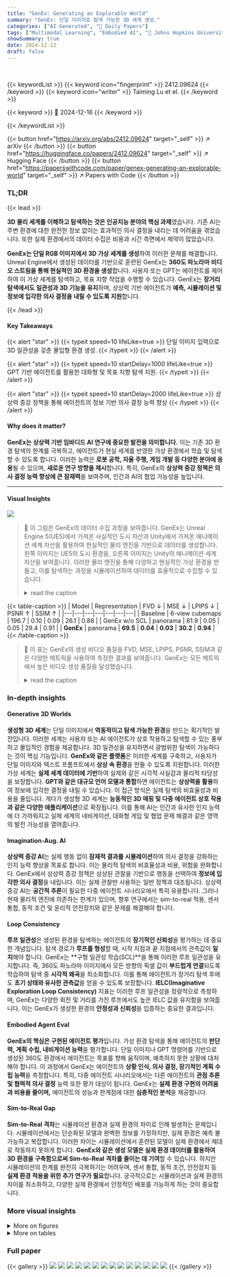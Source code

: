 ```yaml
---
title: "GenEx: Generating an Explorable World"
summary: "GenEx: 단일 이미지로 탐색 가능한 3D 세계 생성."
categories: ["AI Generated", "🤗 Daily Papers"]
tags: ["Multimodal Learning", "Embodied AI", "🏢 Johns Hopkins University",]
showSummary: true
date: 2024-12-12
draft: false
---
```


<br>

{{< keywordList >}}
{{< keyword icon="fingerprint" >}} 2412.09624 {{< /keyword >}}
{{< keyword icon="writer" >}} Taiming Lu et el. {{< /keyword >}}
 
{{< keyword >}} 🤗 2024-12-16 {{< /keyword >}}
 
{{< /keywordList >}}

{{< button href="https://arxiv.org/abs/2412.09624" target="_self" >}}
↗ arXiv
{{< /button >}}
{{< button href="https://huggingface.co/papers/2412.09624" target="_self" >}}
↗ Hugging Face
{{< /button >}}
{{< button href="https://paperswithcode.com/paper/genex-generating-an-explorable-world" target="_self" >}}
↗ Papers with Code
{{< /button >}}




### TL;DR


{{< lead >}}

**3D 물리 세계를 이해하고 탐색하는 것은 인공지능 분야의 핵심 과제**였습니다. 기존 AI는 주변 환경에 대한 완전한 정보 없이는 효과적인 의사 결정을 내리는 데 어려움을 겪었습니다. 또한 실제 환경에서의 데이터 수집은 비용과 시간 측면에서 제약이 많았습니다.

**GenEx는 단일 RGB 이미지에서 3D 가상 세계를 생성**하여 이러한 문제를 해결합니다. Unreal Engine에서 생성된 데이터를 기반으로 훈련된 GenEx는 **360도 파노라마 비디오 스트림을 통해 현실적인 3D 환경을 생성**합니다. 사용자 또는 GPT는 에이전트를 제어하여 이 가상 세계를 탐색하고, 목표 지향 작업을 수행할 수 있습니다. GenEx는 **장거리 탐색에서도 일관성과 3D 기능을 유지**하며, 상상력 기반 에이전트가 **예측, 시뮬레이션 및 정보에 입각한 의사 결정을 내릴 수 있도록 지원**합니다.

{{< /lead >}}


#### Key Takeaways

{{< alert "star" >}}
{{< typeit speed=10 lifeLike=true >}} 단일 이미지 입력으로 3D 일관성을 갖춘 몰입형 환경 생성. {{< /typeit >}}
{{< /alert >}}

{{< alert "star" >}}
{{< typeit speed=10 startDelay=1000 lifeLike=true >}} GPT 기반 에이전트를 활용한 대화형 및 목표 지향 탐색 지원. {{< /typeit >}}
{{< /alert >}}

{{< alert "star" >}}
{{< typeit speed=10 startDelay=2000 lifeLike=true >}} 상상력 증강 정책을 통해 에이전트의 정보 기반 의사 결정 능력 향상 {{< /typeit >}}
{{< /alert >}}

#### Why does it matter?
**GenEx는 상상력 기반 임바디드 AI 연구에 중요한 발전을 의미합니다.** 이는 기존 3D 환경 탐색의 한계를 극복하고, 에이전트가 현실 세계를 반영한 가상 환경에서 학습 및 탐색할 수 있도록 합니다. 이러한 능력은 **로봇 공학, 자율 주행, 게임 개발 등 다양한 분야에 응용**될 수 있으며, **새로운 연구 방향을 제시**합니다. 특히, GenEx의 **상상력 증강 정책은 의사 결정 능력 향상에 큰 잠재력**을 보여주며, 인간과 AI의 협업 가능성을 높입니다.

------
#### Visual Insights



![](https://arxiv.org/html/2412.09624/x1.png)

> 🔼 이 그림은 GenEx의 데이터 수집 과정을 보여줍니다. GenEx는 Unreal Engine 5(UE5)에서 가져온 사실적인 도시 자산과 Unity에서 가져온 애니메이션 세계 자산을 활용하여 현실적인 물리 엔진을 기반으로 데이터를 생성합니다. 왼쪽 이미지는 UE5의 도시 환경을, 오른쪽 이미지는 Unity의 애니메이션 세계 자산을 보여줍니다. 이러한 물리 엔진을 통해 다양하고 현실적인 가상 환경을 만들고, 이를 탐색하는 과정을 시뮬레이션하여 데이터를 효율적으로 수집할 수 있습니다.
> <details>
> <summary>read the caption</summary>
> Figure 1: Our data curation leverages physical engines, utilizing realistic city assets from UE5 and animated world assets from Unity.
> </details>





{{< table-caption >}}
| Model | Representation | FVD ↓ | MSE ↓ | LPIPS ↓ | PSNR ↑ | SSIM ↑ |
|---|---|---|---|---|---|---| 
| Baseline | 6-view cubemaps | 196.7 | 0.10 | 0.09 | 26.1 | 0.88 |
| GenEx w/o SCL | panorama | 81.9 | 0.05 | 0.05 | 29.4 | 0.91 |
| **GenEx** | panorama | **69.5** | **0.04** | **0.03** | **30.2** | **0.94** |
{{< /table-caption >}}

> 🔼 이 표는 GenEx의 생성 비디오 품질을 FVD, MSE, LPIPS, PSNR, SSIM과 같은 다양한 메트릭을 사용하여 측정한 결과를 보여줍니다. GenEx는 모든 메트릭에서 높은 비디오 생성 품질을 달성했습니다.
> <details>
> <summary>read the caption</summary>
> Table 1: GenEx with high generation quality.
> </details>





### In-depth insights


#### Generative 3D Worlds
**생성형 3D 세계**는 단일 이미지에서 **역동적이고 탐색 가능한 환경**을 만드는 획기적인 발전입니다. 이러한 세계는 사용자 또는 AI 에이전트가 상호 작용하고 탐색할 수 있는 풍부하고 몰입적인 경험을 제공합니다. 3D 일관성을 유지하면서 광범위한 탐색이 가능하다는 것이 핵심 기능입니다. **GenEx와 같은 플랫폼**은 이러한 세계를 구축하고, 사용자가 단일 이미지와 텍스트 프롬프트에서 **상상 속 환경**을 만들 수 있도록 지원합니다. 이러한 가상 세계는 **실제 세계 데이터에 기반**하여 실제와 같은 시각적 사실감과 물리적 타당성을 보장합니다. **GPT와 같은 대규모 언어 모델과 통합**하면 에이전트는 **상상력을 활용**하여 정보에 입각한 결정을 내릴 수 있습니다. 이 접근 방식은 실제 탐색의 비효율성과 비용을 줄입니다. 게다가 생성형 3D 세계는 **능동적인 3D 매핑 및 다중 에이전트 상호 작용과 같은 다양한 애플리케이션**으로 확장됩니다. 이를 통해 AI는 인간과 유사한 인지 능력에 더 가까워지고 실제 세계의 네비게이션, 대화형 게임 및 협업 문제 해결과 같은 영역의 발전 가능성을 열어줍니다.

#### Imagination-Aug. AI
**상상력 증강 AI**는 실제 행동 없이 **잠재적 결과를 시뮬레이션**하여 의사 결정을 강화하는 인지 능력 향상을 목표로 합니다. 이는 물리적 탐색의 비효율성과 비용, 위험을 완화합니다. GenEx에서 상상력 증강 정책은 상상된 관찰을 기반으로 행동을 선택하여 **정보에 입각한 의사 결정**을 내립니다. 이는 실제 관찰만 사용하는 일반 정책과 대조됩니다. 상상력 증강 AI는 **공간적 추론**이 필요한 다중 에이전트 시나리오에서 특히 유용합니다. 그러나 현재 물리적 엔진에 의존하는 한계가 있으며, 향후 연구에서는 sim-to-real 적용, 센서 통합, 동적 조건 및 윤리적 안전장치와 같은 문제를 해결해야 합니다.

#### Loop Consistency
**루프 일관성**은 생성된 환경을 탐색하는 에이전트의 **장기적인 신뢰성**을 평가하는 데 중요한 개념입니다. 탐색 경로가 **루프를 형성**할 때, 시작 지점과 끝 지점에서의 관측값이 **일치**해야 합니다. GenEx는 **구형 일관성 학습(SCL)**을 통해 이러한 루프 일관성을 유지합니다. 즉, 360도 파노라마 이미지에서 모든 방향의 픽셀 값이 **부드럽게 연결**되도록 학습하여 탐색 중 **시각적 왜곡**을 최소화합니다. 이를 통해 에이전트가 장거리 탐색 후에도 **초기 상태와 유사한 관측값**을 얻을 수 있도록 보장합니다. **IELC(Imaginative Exploration Loop Consistency)** 지표는 이러한 루프 일관성을 정량적으로 측정하며, GenEx는 다양한 회전 및 거리를 가진 루프에서도 높은 IELC 값을 유지함을 보여줍니다. 이는 GenEx가 생성한 환경의 **안정성과 신뢰성**을 입증하는 중요한 결과입니다.

#### Embodied Agent Eval
**GenEx의 핵심은 구현된 에이전트 평가**입니다. 가상 환경 탐색을 통해 에이전트의 **판단력, 계획 수립, 내비게이션 능력**을 평가합니다. 단일 이미지나 GPT 명령어를 기반으로 생성된 360도 환경에서 에이전트는 목표를 향해 움직이며, 예측하지 못한 상황에 대처해야 합니다. 이 과정에서 GenEx는 에이전트의 **상황 인식, 의사 결정, 장기적인 계획 수립 능력**을 측정합니다. 특히, 다중 에이전트 시나리오에서는 다른 에이전트의 **관점 추론 및 협력적 의사 결정** 능력 또한 평가 대상이 됩니다. GenEx는 **실제 환경 구현의 어려움과 비용을 줄이며,** 에이전트의 성능과 한계점에 대한 **심층적인 분석**을 제공합니다.

#### Sim-to-Real Gap
**Sim-to-Real 격차**는 시뮬레이션 환경과 실제 환경의 차이로 인해 발생하는 문제입니다. 시뮬레이션에서는 단순화된 모델과 완벽한 정보를 가정하지만, 실제 환경은 예측 불가능하고 복잡합니다. 이러한 차이는 시뮬레이션에서 훈련된 모델이 실제 환경에서 제대로 작동하지 못하게 합니다.  **GenEx와 같은 생성 모델은 실제 환경 데이터를 활용하여 3D 환경을 구축함으로써 Sim-to-Real 격차를 줄이는 데 기여**할 수 있습니다. 하지만 시뮬레이션의 한계를 완전히 극복하기는 어려우며, 센서 통합, 동적 조건, 안전장치 등 **실제 환경 적용을 위한 추가 연구가 필요**합니다. 궁극적으로는 시뮬레이션과 실제 환경의 차이를 최소화하고, 다양한 실제 환경에서 안정적인 배포를 가능하게 하는 것이 중요합니다.


### More visual insights

<details>
<summary>More on figures
</summary>


![](https://arxiv.org/html/2412.09624/x2.png)

> 🔼 이 그림은 큐브맵, 구형 파노라마, 등장 파노라마의 세 가지 파노라마 표현을 보여줍니다. 큐브맵은 360도 시야를 큐브의 6면에 투영한 것입니다. 각 면은 90도 시야를 캡처하여 원활하게 이어붙일 수 있는 6개의 원근 이미지를 생성합니다. 구형 파노라마는 구형 좌표계를 사용하여 장면을 나타내며, 여기서 각 점은 방위각, 고도 및 반지름으로 정의됩니다. 등장 파노라마는 2차원 이미지 평면에 구형 좌표계를 투영하여 구형 파노라마를 펼친 표현입니다. 이러한 세 가지 표현은 서로 변환될 수 있으며, 360도 이미지를 표현하는 데 사용되는 다양한 방법을 제공합니다.
> <details>
> <summary>read the caption</summary>
> Figure 2: Three panorama representations that can be transformed into one another.
> </details>



![](https://arxiv.org/html/2412.09624/x3.png)

> 🔼 이 그림은 GenEx가 어떻게 단일 이미지 입력을 사용하여 360도 파노라마를 생성하는지 보여줍니다. 먼저, 단일 시점 이미지가 제공됩니다. 그런 다음 이미지 왜곡을 통해 이미지의 숨겨진 부분이 예측되어 전체 360도 보기가 생성됩니다. 마지막으로 텍스트-이미지 확산 모델을 사용하여 고품질 파노라마가 생성됩니다.
> <details>
> <summary>read the caption</summary>
> Figure 3: From single view to 360∘ panorama.
> </details>



![](https://arxiv.org/html/2412.09624/x4.png)

> 🔼 이 그림은 GenEx의 세계 변환 과정을 보여줍니다. GenEx는 이전에 탐색된 360도 파노라마 이미지와 뷰 스피어를 회전하는 행동을 입력받아, 새로운 파노라마 뷰 시퀀스를 생성합니다. 즉, 에이전트가 가상 환경에서 움직일 때마다 GenEx는 이전 뷰와 에이전트의 움직임(회전 각도 및 이동 거리)을 기반으로 다음에 보게 될 360도 뷰를 생성하는 방식입니다. 이를 통해 에이전트는 마치 실제 환경을 탐험하는 것처럼 연속적이고 일관된 뷰를 경험할 수 있습니다.
> <details>
> <summary>read the caption</summary>
> Figure 4: We model the world transition as a panoramic video generation process. Given the last explored 360∘ panorama and an action that rotates the viewing sphere, the model produces a sequence of newly generated panoramic views
> </details>



![](https://arxiv.org/html/2412.09624/x5.png)

> 🔼 이 그림은 GenEx의 세 가지 탐색 모드, 즉 대화형 탐색, GPT 지원 자유 탐색, 목표 지향 탐색을 보여줍니다. 각 모드는 서로 다른 탐색 지침으로 정의됩니다. 대화형 탐색에서 사용자는 에이전트의 움직임과 거리를 제어하여 가상 세계를 자유롭게 탐색할 수 있습니다. GPT 지원 자유 탐색은 GPT-40을 '파일럿'으로 사용하여 탐색 구성을 결정하고 생성된 세계의 충실도를 극대화합니다. 목표 지향 탐색에서 에이전트는 목표와 탐색 지침을 받고 GPT는 이를 기반으로 고급 계획을 수행하여 저수준 탐색 구성을 생성합니다. GenEx는 이러한 구성을 단계별로 처리하여 가상 탐색 과정에서 이미지를 점진적으로 업데이트합니다.
> <details>
> <summary>read the caption</summary>
> Figure 5: Three exploration modes — interactive, GPT-assisted, and goal-driven — each defined by distinct exploration instructions.
> </details>



![](https://arxiv.org/html/2412.09624/x6.png)

> 🔼 이 그림은 GenEx의 세 가지 탐색 모드, 즉 (a) 대화형 탐색, (b) GPT 지원 자유 탐색, (c) 목표 지향 탐색을 보여줍니다. 각 모드는 서로 다른 탐색 지침으로 정의됩니다. 대화형 탐색에서 사용자는 에이전트의 움직임 방향과 거리를 제어하여 가상 세계를 지속적으로 탐색할 수 있습니다. GPT 지원 자유 탐색에서는 GPT-40이 '파일럿' 역할을 하여 360도 탐색 가능한 방향과 거리를 포함하는 탐색 구성을 결정합니다. 목표 지향 탐색에서 에이전트는 '파란색 자동차의 위치와 방향으로 이동'과 같은 탐색 지침과 함께 목표를 받습니다. GPT는 지침과 초기 이미지를 기반으로 상위 수준 계획을 수행하고 반복적으로 하위 수준 탐색 구성을 생성합니다. 그런 다음 GenEx는 이러한 구성을 단계별로 처리하고 가상 탐색 과정에서 이미지를 점진적으로 업데이트합니다.
> <details>
> <summary>read the caption</summary>
> Figure 6: GenEx-driven imaginative exploration can gather observations that are just as informed as those obtained through physical exploration.
> </details>



![](https://arxiv.org/html/2412.09624/x7.png)

> 🔼 이 그림은 GenEx를 사용한 단일 에이전트 및 다중 에이전트 추론 과정을 보여줍니다. (a) 단일 에이전트는 이전에 관찰하지 못한 뷰를 상상하여 환경을 더 잘 이해할 수 있습니다. 즉, 에이전트는 주변 환경을 더 잘 이해하기 위해 상상력을 통해 이전에 관찰하지 못했던 시야를 예측합니다. (b) 다중 에이전트 시나리오에서는 에이전트가 다른 에이전트의 관점을 추론하여 상황에 대한 더 완벽한 이해를 바탕으로 의사 결정을 내립니다. 즉, 여러 에이전트가 있는 경우, 각 에이전트는 다른 에이전트의 시점을 추론하여 상황을 종합적으로 이해하고 더 나은 결정을 내립니다. 입력 및 생성된 이미지는 파노라마 형태이며, 시각화를 위해 큐브 형태로 추출되었습니다.
> <details>
> <summary>read the caption</summary>
> Figure 7: Single agent reasoning with imagination and multi-agent reasoning and planning with imagination. (a) The single agent can imagine previously unobserved views to better understand the environment. (b) In the multi-agent scenario, the agent infers the perspective of others to make decisions based on a more complete understanding of the situation. Input and generated images are panoramic; cubes are extracted for visualization.
> </details>



![](https://arxiv.org/html/2412.09624/x8.png)

> 🔼 이 그림은 GenEx의 상상적인 탐색 루프 일관성(IELC)을 보여줍니다. x축은 총 회전량을 나타내고, y축은 이동 거리를 나타냅니다. 1000개의 무작위로 샘플링된 닫힌 루프 경로 각각에 대해 초기 실제 이미지와 최종 생성 이미지 간의 잠재 MSE를 계산하고, 이러한 값을 평균하여 IELC를 측정합니다. 결과적으로 20m 루프 및 여러 개의 연속된 비디오에 대해서도 IELC가 높게 유지되고 잠재 MSE는 0.1 미만으로 유지되어 최소 드리프트를 나타냅니다. 이러한 견고성은 구형 일관성을 유지하여 회전으로 인해 이미지 품질이 저하되지 않도록 합니다.
> <details>
> <summary>read the caption</summary>
> Figure 8: Imaginative Exploration Loop Consistency (IELC) varying distance and rotations.
> </details>



![](https://arxiv.org/html/2412.09624/x9.png)

> 🔼 이 그림은 GenEx가 z축을 따라 위쪽으로 탐색하여 현재 장면의 2D 조감도를 생성하는 방법을 보여줍니다. 즉, 단일 파노라마 이미지에서 에이전트의 시점을 위로 이동시켜 마치 새가 하늘에서 내려다보는 것과 같은 뷰를 생성합니다. 이러한 탑다운 레이아웃은 에이전트에게 장면에 대한 객관적인 3인칭 시점의 이해를 제공하여 추론 능력을 향상시킵니다.
> <details>
> <summary>read the caption</summary>
> Figure 9: Through generative exploration in z-axis, we are able to generate the 2D bird-eye world view of the current scene.
> </details>



![](https://arxiv.org/html/2412.09624/x10.png)

> 🔼 이 그림은 GenEx가 단일 파노라마 이미지에서 객체의 새로운 뷰 합성을 위한 더 높은 품질과 배경 합성에서 더 나은 일관성을 달성하는 방법을 보여줍니다. 기존의 최첨단 3D 재구성 모델(Voleti et al., 2024; Tochilkin et al., 2024; StabilityAI, 2023)과 비교하여 GenEx가 생성한 이미지에서 객체와 배경의 더 높은 품질과 일관성을 확인할 수 있습니다. 특히 z축을 따라 위쪽으로 탐색하여 파노라마 이미지에서 직접 하향식(조감도) 맵을 생성하는 기능을 보여주고, 이러한 오버헤드 레이아웃은 에이전트에게 장면에 대한 객관적인 3인칭 시점 이해를 제공하여 추론 능력을 향상합니다.
> <details>
> <summary>read the caption</summary>
> Figure 10: Through exploration, our model achieves higher quality in novel view synthesis for objects and better consistency in background synthesis, compared to SOTA 3D reconstruction models (Voleti et al., 2024; Tochilkin et al., 2024; StabilityAI, 2023).
> </details>



![](https://arxiv.org/html/2412.09624/x11.png)

> 🔼 이 그림은 단일 이미지에서 능동 3D 매핑을 수행하는 방법을 보여줍니다. 에이전트가 생성된 환경을 탐색하면서 관측값을 수집하고 이를 사용하여 DUSt3R을 통해 3D 맵을 재구성합니다. 왼쪽에는 입력 이미지가 있고, 오른쪽에는 3D로 재구성된 맵이 있습니다. 즉, 단일 이미지에서 장면의 기하학적 구조와 객체의 위치를 파악하여 3D 공간으로 변환하는 것을 의미합니다.
> <details>
> <summary>read the caption</summary>
> Figure 11: Active 3D mapping from a single image.
> </details>



![](https://arxiv.org/html/2412.09624/x12.png)

> 🔼 이 그림은 360도 파노라마 이미지를 나타내는 다양한 좌표계와 변환을 보여줍니다. 왼쪽 부분은 픽셀 격자 좌표계와 구면 극좌표계를 보여주며, 가운데 부분은 구면 좌표계에서의 회전이 2D 이미지의 회전에 대응하는 방식을 나타냅니다. 오른쪽 부분은 파노라마에서 큐브맵으로 확장하거나 반대로 구성하는 방법을 보여줍니다. 큐브맵은 360도 이미지를 6개의 정사각형 면으로 투영하여 2D 이미지로 표현하는 방식입니다. 다시 말해, 360도 파노라마 이미지를 큐브의 6개 면에 투영하여 각 면을 2D 이미지로 저장하고, 필요할 때 다시 이 6개의 이미지를 결합하여 원래의 파노라마 이미지를 복원할 수 있습니다. 이러한 변환을 통해 다양한 이미지 처리 작업과 3D 공간에서의 탐색 및 상호 작용을 용이하게 합니다.
> <details>
> <summary>read the caption</summary>
> Figure 12: Left: Pixel Grid coordinate and Spherical Polar coordinate systems; Middle: rotation in Spherical coordinates corresponds to rotation in 2D image; Right: expansion from panorama to cubemap or composition in reverse.
> </details>



</details>




<details>
<summary>More on tables
</summary>


{{< table-caption >}}
| Method | Acc. (%) | Confidence (%) | Logic Acc. (%) |
|---|---|---|---| 
| Random | 25.00 | 25.00 | - |
| Human Text-only | 44.82 | 52.19 | 46.82 |
| Human with Image | 91.50 | 80.22 | 70.93 |
| Human with **GenEx** | **94.00** | **90.77** | **86.19** |
| Unimodal Gemini-1.5 | 30.56 | 29.46 | 13.89 |
| Unimodal GPT-4o | 27.71 | 26.38 | 20.22 |
| Multimodal Gemini-1.5 | 46.73 | 36.70 | 0.0 |
| Multimodal GPT-4o | 46.10 | 44.10 | 12.51 |
| **GPT4-o with GenEx** | **85.22** | **77.68** | **83.88** |{{< /table-caption >}}
> 🔼 이 표는 상상력 증강 정책(Imagination-Augmented Policy)에 대한 평가 결과를 보여줍니다. 단일 모드(Unimodal)는 텍스트만 제공받는 에이전트를 나타내고, 다중 모드(Multimodal)는 자기중심적 시각과 텍스트가 모두 제공된 경우 LLM의 의사 결정을 보여줍니다. GenEx는 생성적 세계 탐색기가 장착된 에이전트의 성능을 나타냅니다. 표의 각 셀은 정확도, 신뢰도, 논리적 정확도를 백분율로 나타냅니다.
> <details>
> <summary>read the caption</summary>
> Table 2: Eval of Imagination-Augmented Policy.
> </details>

{{< table-caption >}}
| Method | Acc. (%) | Confidence (%) | Logic Acc. (%) |
|---|---|---|---| 
| Random | 25.00 | 25.00 | - | 
| Human Text-only | 21.21 | 11.56 | 13.50 |
| Human with Image | 55.24 | 58.67 | 46.49 |
| Human with **GenEx** | **77.41** | **71.54** | **72.73** |
| Unimodal Gemini-1.5 | 26.04 | 24.37 | 5.56 |
| Unimodal GPT-4o | 25.88 | 26.99 | 5.00 |
| Multimodal Gemini-1.5 | 11.54 | 15.35 | 0.0 |
| Multimodal GPT-4o | 21.88 | 21.16 | 6.25 |
| **GPT4-o with GenEx** | **94.87** | **69.21** | **72.11** |{{< /table-caption >}}
> 🔼 표 3은 다중 에이전트 상황에서 상상력 증강 정책의 성능을 평가한 결과를 보여줍니다. 표에는 랜덤 정책, 텍스트만 사용하는 인간 정책, 이미지와 함께 텍스트를 사용하는 인간 정책, GenEx를 사용하는 인간 정책, 그리고 단일 모달 및 다중 모달 Gemini 1.5와 GPT-40의 성능이 비교되어 있습니다. GenEx를 사용하는 인간 정책은 다른 모든 정책보다 월등한 성능을 보여줍니다. 특히 GenEx가 인간의 인지 능력과 사회적 협력 및 상황 인식을 향상시킬 수 있는 잠재력이 있음을 시사합니다.
> <details>
> <summary>read the caption</summary>
> Table 3: Evaluation of Multi-Agent Imagination-Augmented Policy.
> </details>

</details>




### Full paper

{{< gallery >}}
<img src="paper_images/1.png" class="grid-w50 md:grid-w33 xl:grid-w25" />
<img src="paper_images/2.png" class="grid-w50 md:grid-w33 xl:grid-w25" />
<img src="paper_images/3.png" class="grid-w50 md:grid-w33 xl:grid-w25" />
<img src="paper_images/4.png" class="grid-w50 md:grid-w33 xl:grid-w25" />
<img src="paper_images/5.png" class="grid-w50 md:grid-w33 xl:grid-w25" />
<img src="paper_images/6.png" class="grid-w50 md:grid-w33 xl:grid-w25" />
<img src="paper_images/7.png" class="grid-w50 md:grid-w33 xl:grid-w25" />
<img src="paper_images/8.png" class="grid-w50 md:grid-w33 xl:grid-w25" />
<img src="paper_images/9.png" class="grid-w50 md:grid-w33 xl:grid-w25" />
<img src="paper_images/10.png" class="grid-w50 md:grid-w33 xl:grid-w25" />
<img src="paper_images/11.png" class="grid-w50 md:grid-w33 xl:grid-w25" />
<img src="paper_images/12.png" class="grid-w50 md:grid-w33 xl:grid-w25" />
<img src="paper_images/13.png" class="grid-w50 md:grid-w33 xl:grid-w25" />
<img src="paper_images/14.png" class="grid-w50 md:grid-w33 xl:grid-w25" />
{{< /gallery >}}